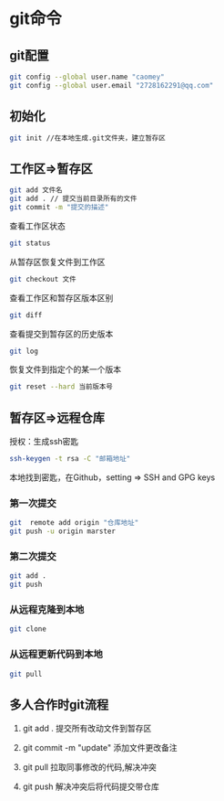 # git命令

## git配置

```bash
git config --global user.name "caomey"
git config --global user.email "2728162291@qq.com"
```

## 初始化

```bash
git init //在本地生成.git文件夹，建立暂存区
```

## 工作区=>暂存区

```bash
git add 文件名
git add . // 提交当前目录所有的文件
git commit -m "提交的描述"
```

查看工作区状态

```bash
git status
```

从暂存区恢复文件到工作区

```bash
git checkout 文件
```

查看工作区和暂存区版本区别

```bash
git diff
```

查看提交到暂存区的历史版本

```bash
git log
```

恢复文件到指定个的某一个版本

```bash
git reset --hard 当前版本号
```

## 暂存区=>远程仓库

授权：生成ssh密匙

```bash
ssh-keygen -t rsa -C "邮箱地址"
```

本地找到密匙，在Github，setting => SSH and GPG keys

### 第一次提交

```bash
git  remote add origin "仓库地址"
git push -u origin marster
```

### 第二次提交

```bash
git add .
git push
```

### 从远程克隆到本地

```bash
git clone 
```

### 从远程更新代码到本地

```bash
git pull
```



## 多人合作时git流程

1. git add . 提交所有改动文件到暂存区

2. git commit  -m "update" 添加文件更改备注

3. git pull 拉取同事修改的代码,解决冲突

4. git push 解决冲突后将代码提交带仓库